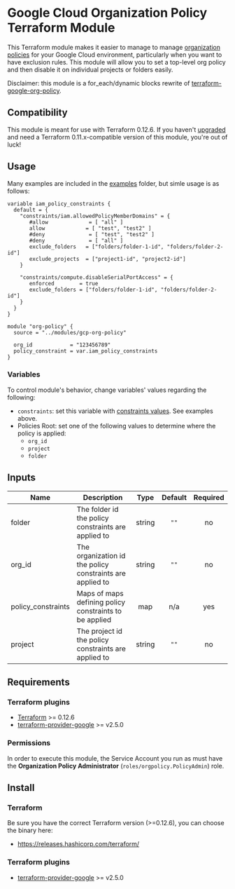 # Google Cloud Organization Policy Terraform Module

This Terraform module makes it easier to manage to manage [organization policies](https://cloud.google.com/resource-manager/docs/organization-policy/overview) for your Google Cloud environment, particularly when you want to have exclusion rules. This module will allow you to set a top-level org policy and then disable it on individual projects or folders easily.

Disclaimer: this module is a for_each/dynamic blocks rewrite of [terraform-google-org-policy](https://github.com/terraform-google-modules/terraform-google-org-policy).

## Compatibility
This module is meant for use with Terraform 0.12.6. If you haven't [upgraded](https://www.terraform.io/upgrade-guides/0-12.html) and
need a Terraform 0.11.x-compatible version of this module, you're out of luck!

## Usage
Many examples are included in the [examples](./examples/) folder, but simle usage is as follows:

```hcl
variable iam_policy_constraints {
  default = {
    "constraints/iam.allowedPolicyMemberDomains" = {
       #allow             = [ "all" ]
       allow             = [ "test", "test2" ]
       #deny              = [ "test", "test2" ]
       #deny              = [ "all" ]
       exclude_folders   = ["folders/folder-1-id", "folders/folder-2-id"]
       exclude_projects  = ["project1-id", "project2-id"]
    }

    "constraints/compute.disableSerialPortAccess" = {
       enforced        = true
       exclude_folders = ["folders/folder-1-id", "folders/folder-2-id"]
    }
  }
}

module "org-policy" {
  source = "../modules/gcp-org-policy"

  org_id            = "123456789"
  policy_constraint = var.iam_policy_constraints
}
```

### Variables
To control module's behavior, change variables' values regarding the following:

- `constraints`: set this variable with [constraints values](https://cloud.google.com/resource-manager/docs/organization-policy/org-policy-constraints#available_constraints). See examples above.
- Policies Root: set one of the following values to determine where the policy is applied:
  - `org_id`
  - `project`
  - `folder`

<!-- BEGINNING OF PRE-COMMIT-TERRAFORM DOCS HOOK -->
## Inputs

| Name | Description | Type | Default | Required |
|------|-------------|:----:|:-----:|:-----:|
| folder | The folder id the policy constraints are applied to | string | `""` | no |
| org\_id | The organization id the policy constraints are applied to | string | `""` | no |
| policy_constraints | Maps of maps defining policy constraints to be applied | map | n/a | yes |
| project | The project id the policy constraints are applied to | string | `""` | no |

<!-- END OF PRE-COMMIT-TERRAFORM DOCS HOOK -->

## Requirements
### Terraform plugins
- [Terraform](https://www.terraform.io/downloads.html) >= 0.12.6
- [terraform-provider-google](https://github.com/terraform-providers/terraform-provider-google) >= v2.5.0

### Permissions
In order to execute this module, the Service Account you run as must have the **Organization Policy Administrator** (`roles/orgpolicy.PolicyAdmin`) role.

## Install
### Terraform
Be sure you have the correct Terraform version (>=0.12.6), you can choose the binary here:
- https://releases.hashicorp.com/terraform/

### Terraform plugins

- [terraform-provider-google](https://github.com/terraform-providers/terraform-provider-google) >= v2.5.0

